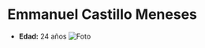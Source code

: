 # Emmanuel Castillo Meneses 
- **Edad:** 24 años
![Foto](https://github.com/lucero131012728/Emmanuel-/blob/main/Captura%20de%20pantalla%202023-09-12%20193721.png?raw=true)

